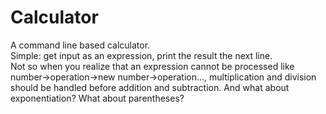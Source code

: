 # Calculator
A command line based calculator.  
Simple: get input as an expression, print the result the next line.  
Not so when you realize that an expression cannot be processed like number->operation->new number->operation...,
multiplication and division should be handled before addition and subtraction. And what about exponentiation? What about parentheses?
